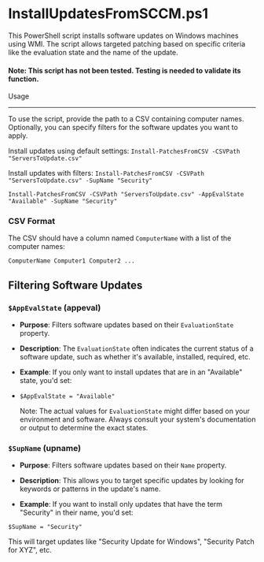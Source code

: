 InstallUpdatesFromSCCM.ps1
=======================

This PowerShell script installs software updates on Windows machines using WMI. The script allows targeted patching based on specific criteria like the evaluation state and the name of the update.

#### Note: This script has not been tested. Testing is needed to validate its function.

Usage

-----

To use the script, provide the path to a CSV containing computer names. Optionally, you can specify filters for the software updates you want to apply.

Install updates using default settings:
`Install-PatchesFromCSV -CSVPath "ServersToUpdate.csv"`

Install updates with filters:
`Install-PatchesFromCSV -CSVPath "ServersToUpdate.csv" -SupName "Security"`

`Install-PatchesFromCSV -CSVPath "ServersToUpdate.csv" -AppEvalState "Available" -SupName "Security"`

### CSV Format

The CSV should have a column named `ComputerName` with a list of the computer names:

`ComputerName
Computer1
Computer2
...`

Filtering Software Updates
--------------------------

### `$AppEvalState` (appeval)

-   **Purpose**: Filters software updates based on their `EvaluationState` property.

-   **Description**: The `EvaluationState` often indicates the current status of a software update, such as whether it's available, installed, required, etc.

-   **Example**: If you only want to install updates that are in an "Available" state, you'd set:

-   `$AppEvalState = "Available"`

    Note: The actual values for `EvaluationState` might differ based on your environment and software. Always consult your system's documentation or output to determine the exact states.

### `$SupName` (upname)

-   **Purpose**: Filters software updates based on their `Name` property.

-   **Description**: This allows you to target specific updates by looking for keywords or patterns in the update's name.

-   **Example**: If you want to install only updates that have the term "Security" in their name, you'd set:

`$SupName = "Security"`

This will target updates like "Security Update for Windows", "Security Patch for XYZ", etc.